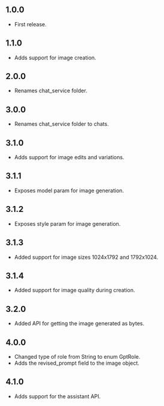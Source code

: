 ## 1.0.0
* First release.

## 1.1.0
* Adds support for image creation.

## 2.0.0
* Renames chat_service folder.

## 3.0.0
* Renames chat_service folder to chats.

## 3.1.0
* Adds support for image edits and variations.

## 3.1.1
* Exposes model param for image generation.

## 3.1.2
* Exposes style param for image generation.

## 3.1.3
* Added support for image sizes 1024x1792 and 1792x1024.

## 3.1.4
* Added support for image quality during creation.

## 3.2.0
* Added API for getting the image generated as bytes.

## 4.0.0
* Changed type of role from String to enum GptRole.
* Adds the revised_prompt field to the image object.

## 4.1.0
* Adds support for the assistant API.